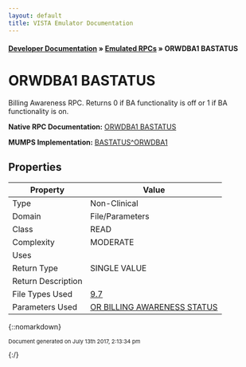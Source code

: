```yaml
---
layout: default
title: VISTA Emulator Documentation
---
```


#### [Developer Documentation](../index) &#187; [Emulated RPCs](TableOfContents) &#187; ORWDBA1 BASTATUS<br/>
# ORWDBA1 BASTATUS

Billing Awareness RPC. Returns 0 if BA functionality is off or 1 if BA functionality is on.

**Native RPC Documentation:** [ORWDBA1 BASTATUS](../VISTARPC/ORWDBA1_BASTATUS)

**MUMPS Implementation:** [BASTATUS^ORWDBA1](http://code.osehra.org/dox/Routine_ORWDBA1_source.html)

## Properties

Property | Value
--- | ---
Type | Non-Clinical
Domain | File/Parameters
Class | READ
Complexity | MODERATE
Uses | 
Return Type | SINGLE VALUE
Return Description | 
File Types Used | [9.7](../VDM/Install-9_7)
Parameters Used | [OR BILLING AWARENESS STATUS](../Parameters/OR_BILLING_AWARENESS_STATUS)


{::nomarkdown} <br/><p style="font-size: 11px">Document generated on July 13th 2017, 2:13:34 pm</p>{:/}